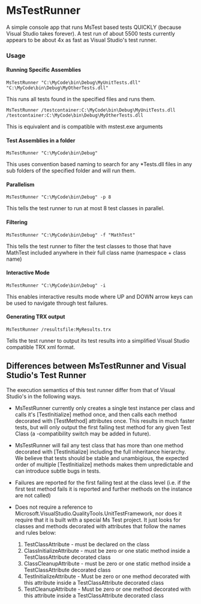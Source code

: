 # MsTestRunner

A simple console app that runs MsTest based tests QUICKLY (because Visual Studio takes forever).
A test run of about 5500 tests currently appears to be about 4x as fast as Visual Studio's test runner.

### Usage

#### Running Specific Assemblies
    MsTestRunner "C:\MyCode\bin\Debug\MyUnitTests.dll" "C:\MyCode\bin\Debug\MyOtherTests.dll"
This runs all tests found in the specified files and runs them.

    MsTestRunner /testcontainer:C:\MyCode\bin\Debug\MyUnitTests.dll /testcontainer:C:\MyCode\bin\Debug\MyOtherTests.dll
This is equivalent and is compatible with mstest.exe arguments

#### Test Assemblies in a folder
    MsTestRunner "C:\MyCode\bin\Debug"
This uses convention based naming to search for any *Tests.dll files in any sub folders of the specified folder and will run them.

#### Parallelism
    MsTestRunner "C:\MyCode\bin\Debug" -p 8
This tells the test runner to run at most 8 test classes in parallel.

#### Filtering
    MsTestRunner "C:\MyCode\bin\Debug" -f "MathTest"
This tells the test runner to filter the test classes to those that have MathTest included anywhere in their full class name (namespace + class name)

#### Interactive Mode

    MsTestRunner "C:\MyCode\bin\Debug" -i
This enables interactive results mode where UP and DOWN arrow keys can be used to navigate through test failures.

#### Generating TRX output

    MsTestRunner /resultsfile:MyResults.trx
   
Tells the test runner to output its test results into a simplified Visual Studio compatible TRX xml format.

## Differences between MsTestRunner and Visual Studio's Test Runner
The execution semantics of this test runner differ from that of Visual Studio's in the following ways.

* MsTestRunner currently only creates a single test instance per class and calls it's [TestInitialize] method once, and then calls each method decorated with [TestMethod] attributes once. This results in much faster tests, but will only output the first failing test method for any given Test Class (a -compatibility switch may be added in future).
* MsTestRunner will fail any test class that has more than one method decorated with [TestInitialize] including the full inheritance hierarchy. We believe that tests should be stable and unambigious, the expected order of multiple [TestInitialize] methods makes them unpredictable and can introduce subtle bugs in tests.
* Failures are reported for the first failing test at the class level (i.e. if the first test method fails it is reported and further methods on the instance are not called)
* Does not require a reference to Microsoft.VisualStudio.QualityTools.UnitTestFramework, nor does it require that it is built with a special Ms Test project. It just looks for classes and methods decorated with attributes that follow the names and rules below:

  1. TestClassAttribute - must be declared on the class
  2. ClassInitializeAttribute - must be zero or one static method inside a TestClassAttribute decorated class
  3. ClassCleanupAttribute - must be zero or one static method inside a TestClassAttribute decorated class
  4. TestInitializeAttribute - Must be zero or one method decorated with this attribute inside a TestClassAttribute decorated class
  5. TestCleanupAttribute - Must be zero or one method decorated with this attribute inside a TestClassAttribute decorated class

